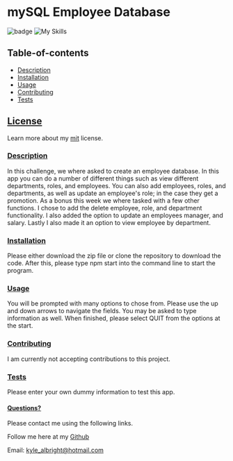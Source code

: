 # mySQL Employee Database
  ![badge](https://img.shields.io/badge/License-mit-blueviolet.svg) 
  ![My Skills](https://skillicons.dev/icons?i=js,nodejs,mysql&theme=dark)
  
   
  
  
  ## Table-of-contents

* [Description](#Description)
* [Installation](#Installation)
* [Usage](#Usage)
* [Contributing](#Contributing)
* [Tests](#Tests)

 ## [License](#table-of-contents)
Learn more about my [mit](https://choosealicense.com/licenses/mit) license. 

### [Description](#table-of-contents)
In this challenge, we where asked to create an employee database. In this app you can do a number of different things such as view different departments, roles, and employees. You can also add employees, roles, and departments, as well as update an employee's role; in the case they get a promotion. As a bonus this week we where tasked with a few other functions. I chose to add the delete employee, role, and department functionality. I also added the option to update an employees manager, and salary. Lastly I also made it an option to view employee by department. 



### [Installation](#table-of-contents)
Please either download the zip file or clone the repository to download the code. After this, please type npm start into the command line to start the program. 



### [Usage](#table-of-contents)
You will be prompted with many options to chose from. Please use the up and down arrows to navigate the fields. You may be asked to type information as well. When finished, please select QUIT from the options at the start.



### [Contributing](#table-of-contents)
I am currently not accepting contributions to this project.



### [Tests](#table-of-contents)
Please enter your own dummy information to test this app.




#### [Questions?](#table-of-contents)
Please contact me using the following links.

Follow me here at my [Github](https://github.com/kylealbright) 

Email: kyle_albright@hotmail.com
